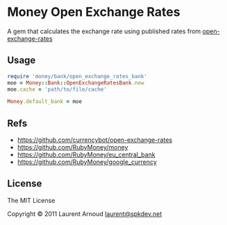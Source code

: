 # Money Open Exchange Rates

A gem that calculates the exchange rate using published rates from [open-exchange-rates](http://josscrowcroft.github.com/open-exchange-rates/)

## Usage

```ruby
require 'money/bank/open_exchange_rates_bank'
moe = Money::Bank::OpenExchangeRatesBank.new
moe.cache = 'path/to/file/cache'

Money.default_bank = moe
```

## Refs

* https://github.com/currencybot/open-exchange-rates
* https://github.com/RubyMoney/money
* https://github.com/RubyMoney/eu_central_bank
* https://github.com/RubyMoney/google_currency

## License
The MIT License

Copyright © 2011 Laurent Arnoud <laurent@spkdev.net>
